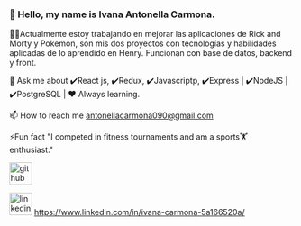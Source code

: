 ### 🙋 Hello, my name is Ivana Antonella Carmona.


 👨‍💻Actualmente estoy trabajando en mejorar las aplicaciones de Rick and Morty y Pokemon, son mis dos proyectos con tecnologías y habilidades aplicadas de lo aprendido en Henry. Funcionan con base de datos, backend y front.
 
 💬 Ask me about ✔️React js, ✔️Redux,  ✔️Javascriptp, ✔️Express | ✔️NodeJS | ✔️PostgreSQL | ♥️ Always learning.
 
 📫 How to reach me antonellacarmona090@gmail.com

 
 ⚡Fun fact "I competed in fitness tournaments and am a sports🏋️ enthusiast."


[<img src='https://cdn.jsdelivr.net/npm/simple-icons@3.0.1/icons/github.svg' alt='github' height='40'>](https://github.com/https://github.com/antonella-carmona)  

 [<img src='https://cdn.jsdelivr.net/npm/simple-icons@3.0.1/icons/linkedin.svg' alt='linkedin' height='40'>](https://www.linkedin.com/in/https://www.linkedin.com/in/antonella-carmona-5a166520a//) https://www.linkedin.com/in/ivana-carmona-5a166520a/


  




